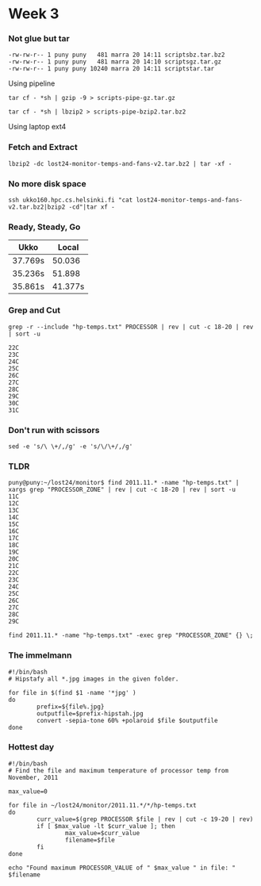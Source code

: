 # Week 3

### Not glue but tar
```
-rw-rw-r-- 1 puny puny   481 marra 20 14:11 scriptsbz.tar.bz2
-rw-rw-r-- 1 puny puny   481 marra 20 14:10 scriptsgz.tar.gz
-rw-rw-r-- 1 puny puny 10240 marra 20 14:11 scriptstar.tar
```

Using pipeline
```
tar cf - *sh | gzip -9 > scripts-pipe-gz.tar.gz

tar cf - *sh | lbzip2 > scripts-pipe-bzip2.tar.bz2
```

Using laptop ext4

### Fetch and Extract

```
lbzip2 -dc lost24-monitor-temps-and-fans-v2.tar.bz2 | tar -xf -
```
### No more disk space
```
ssh ukko160.hpc.cs.helsinki.fi "cat lost24-monitor-temps-and-fans-v2.tar.bz2|bzip2 -cd"|tar xf -
```

### Ready, Steady, Go

| Ukko  | Local
|-------|------
|37.769s|50.036
|35.236s|51.898
|35.861s|41.377s

### Grep and Cut
```
grep -r --include "hp-temps.txt" PROCESSOR | rev | cut -c 18-20 | rev | sort -u
```

```
22C
23C
24C
25C
26C
27C
28C
29C
30C
31C
```

### Don't run with scissors
```
sed -e 's/\ \+/,/g' -e 's/\/\+/,/g'
```
### TLDR

```
puny@puny:~/lost24/monitor$ find 2011.11.* -name "hp-temps.txt" | xargs grep "PROCESSOR_ZONE" | rev | cut -c 18-20 | rev | sort -u
11C
12C
13C
14C
15C
16C
17C
18C
19C
20C
21C
22C
23C
24C
25C
26C
27C
28C
29C
```
```
find 2011.11.* -name "hp-temps.txt" -exec grep "PROCESSOR_ZONE" {} \;
```

### The immelmann
```
#!/bin/bash
# Hipstafy all *.jpg images in the given folder.

for file in $(find $1 -name '*jpg' )
do
        prefix=${file%.jpg}
        outputfile=$prefix-hipstah.jpg
        convert -sepia-tone 60% +polaroid $file $outputfile
done
```

### Hottest day

```
#!/bin/bash
# Find the file and maximum temperature of processor temp from November, 2011

max_value=0

for file in ~/lost24/monitor/2011.11.*/*/hp-temps.txt
do
        curr_value=$(grep PROCESSOR $file | rev | cut -c 19-20 | rev)
        if [ $max_value -lt $curr_value ]; then
                max_value=$curr_value
                filename=$file
        fi
done

echo "Found maximum PROCESSOR_VALUE of " $max_value " in file: " $filename
```

